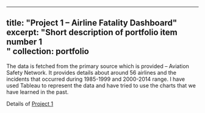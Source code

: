 

---
title: "Project 1 – Airline Fatality Dashboard"
excerpt: "Short description of portfolio item number 1<br/>"
collection: portfolio
---

The data is fetched from the primary source which is provided – Aviation Safety Network. It provides details about around 56 airlines and the incidents that occurred during 1985-1999 and 2000-2014 range. I have used Tableau to represent the data and have tried to use the charts that we have learned in the past.

Details of [Project 1](https://github.com/rohvalder/Project-Portfolio/tree/gh-pages/Project%201)
